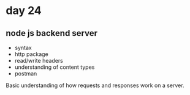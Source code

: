 # day 24
## node js backend server
- syntax 
- http package
- read/write headers
- understanding of content types
- postman

Basic understanding of how requests and responses work on a server.